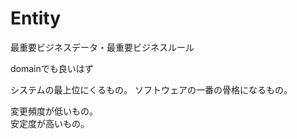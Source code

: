 # Entity
最重要ビジネスデータ・最重要ビジネスルール

domainでも良いはず

システムの最上位にくるもの。
ソフトウェアの一番の骨格になるもの。

変更頻度が低いもの。  
安定度が高いもの。
